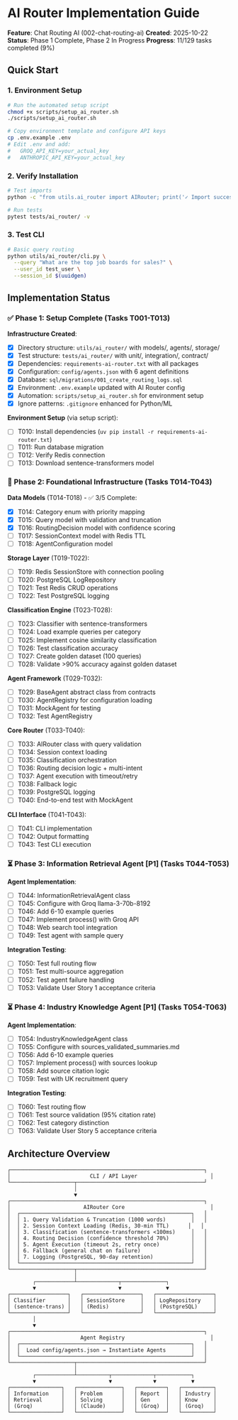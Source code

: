 # AI Router Implementation Guide

**Feature**: Chat Routing AI (002-chat-routing-ai)
**Created**: 2025-10-22
**Status**: Phase 1 Complete, Phase 2 In Progress
**Progress**: 11/129 tasks completed (9%)

## Quick Start

### 1. Environment Setup

```bash
# Run the automated setup script
chmod +x scripts/setup_ai_router.sh
./scripts/setup_ai_router.sh

# Copy environment template and configure API keys
cp .env.example .env
# Edit .env and add:
#   GROQ_API_KEY=your_actual_key
#   ANTHROPIC_API_KEY=your_actual_key
```

### 2. Verify Installation

```bash
# Test imports
python -c "from utils.ai_router import AIRouter; print('✓ Import successful')"

# Run tests
pytest tests/ai_router/ -v
```

### 3. Test CLI

```bash
# Basic query routing
python utils/ai_router/cli.py \
  --query "What are the top job boards for sales?" \
  --user_id test_user \
  --session_id $(uuidgen)
```

## Implementation Status

### ✅ Phase 1: Setup Complete (Tasks T001-T013)

**Infrastructure Created**:
- [X] Directory structure: `utils/ai_router/` with models/, agents/, storage/
- [X] Test structure: `tests/ai_router/` with unit/, integration/, contract/
- [X] Dependencies: `requirements-ai-router.txt` with all packages
- [X] Configuration: `config/agents.json` with 6 agent definitions
- [X] Database: `sql/migrations/001_create_routing_logs.sql`
- [X] Environment: `.env.example` updated with AI Router config
- [X] Automation: `scripts/setup_ai_router.sh` for environment setup
- [X] Ignore patterns: `.gitignore` enhanced for Python/ML

**Environment Setup** (via setup script):
- [ ] T010: Install dependencies (`uv pip install -r requirements-ai-router.txt`)
- [ ] T011: Run database migration
- [ ] T012: Verify Redis connection
- [ ] T013: Download sentence-transformers model

### 🔄 Phase 2: Foundational Infrastructure (Tasks T014-T043)

**Data Models** (T014-T018) - ✅ 3/5 Complete:
- [X] T014: Category enum with priority mapping
- [X] T015: Query model with validation and truncation
- [X] T016: RoutingDecision model with confidence scoring
- [ ] T017: SessionContext model with Redis TTL
- [ ] T018: AgentConfiguration model

**Storage Layer** (T019-T022):
- [ ] T019: Redis SessionStore with connection pooling
- [ ] T020: PostgreSQL LogRepository
- [ ] T021: Test Redis CRUD operations
- [ ] T022: Test PostgreSQL logging

**Classification Engine** (T023-T028):
- [ ] T023: Classifier with sentence-transformers
- [ ] T024: Load example queries per category
- [ ] T025: Implement cosine similarity classification
- [ ] T026: Test classification accuracy
- [ ] T027: Create golden dataset (100 queries)
- [ ] T028: Validate >90% accuracy against golden dataset

**Agent Framework** (T029-T032):
- [ ] T029: BaseAgent abstract class from contracts
- [ ] T030: AgentRegistry for configuration loading
- [ ] T031: MockAgent for testing
- [ ] T032: Test AgentRegistry

**Core Router** (T033-T040):
- [ ] T033: AIRouter class with query validation
- [ ] T034: Session context loading
- [ ] T035: Classification orchestration
- [ ] T036: Routing decision logic + multi-intent
- [ ] T037: Agent execution with timeout/retry
- [ ] T038: Fallback logic
- [ ] T039: PostgreSQL logging
- [ ] T040: End-to-end test with MockAgent

**CLI Interface** (T041-T043):
- [ ] T041: CLI implementation
- [ ] T042: Output formatting
- [ ] T043: Test CLI execution

### ⏳ Phase 3: Information Retrieval Agent [P1] (Tasks T044-T053)

**Agent Implementation**:
- [ ] T044: InformationRetrievalAgent class
- [ ] T045: Configure with Groq llama-3-70b-8192
- [ ] T046: Add 6-10 example queries
- [ ] T047: Implement process() with Groq API
- [ ] T048: Web search tool integration
- [ ] T049: Test agent with sample query

**Integration Testing**:
- [ ] T050: Test full routing flow
- [ ] T051: Test multi-source aggregation
- [ ] T052: Test agent failure handling
- [ ] T053: Validate User Story 1 acceptance criteria

### ⏳ Phase 4: Industry Knowledge Agent [P1] (Tasks T054-T063)

**Agent Implementation**:
- [ ] T054: IndustryKnowledgeAgent class
- [ ] T055: Configure with sources_validated_summaries.md
- [ ] T056: Add 6-10 example queries
- [ ] T057: Implement process() with sources lookup
- [ ] T058: Add source citation logic
- [ ] T059: Test with UK recruitment query

**Integration Testing**:
- [ ] T060: Test routing flow
- [ ] T061: Test source validation (95% citation rate)
- [ ] T062: Test category distinction
- [ ] T063: Validate User Story 5 acceptance criteria

## Architecture Overview

```
┌─────────────────────────────────────────────────────────────┐
│                         CLI / API Layer                       │
└────────────────────┬────────────────────────────────────────┘
                     │
                     ▼
┌─────────────────────────────────────────────────────────────┐
│                       AIRouter Core                           │
│  ┌──────────────────────────────────────────────────────┐   │
│  │ 1. Query Validation & Truncation (1000 words)        │   │
│  │ 2. Session Context Loading (Redis, 30-min TTL)      │   │
│  │ 3. Classification (sentence-transformers <100ms)     │   │
│  │ 4. Routing Decision (confidence threshold 70%)       │   │
│  │ 5. Agent Execution (timeout 2s, retry once)          │   │
│  │ 6. Fallback (general chat on failure)                │   │
│  │ 7. Logging (PostgreSQL, 90-day retention)            │   │
│  └──────────────────────────────────────────────────────┘   │
└────────────────────┬────────────────────────────────────────┘
                     │
        ┌────────────┴─────────────┬──────────────┐
        ▼                          ▼              ▼
┌──────────────────┐   ┌──────────────────┐   ┌──────────────────┐
│ Classifier       │   │ SessionStore     │   │ LogRepository    │
│ (sentence-trans) │   │ (Redis)          │   │ (PostgreSQL)     │
└──────────────────┘   └──────────────────┘   └──────────────────┘
        │
        ▼
┌─────────────────────────────────────────────────────────────┐
│                      Agent Registry                           │
│  ┌──────────────────────────────────────────────────────┐   │
│  │  Load config/agents.json → Instantiate Agents        │   │
│  └──────────────────────────────────────────────────────┘   │
└────────────────────┬────────────────────────────────────────┘
                     │
        ┌────────────┴──────────┬─────────────┬───────────┐
        ▼                       ▼             ▼           ▼
┌────────────────┐   ┌──────────────┐   ┌─────────┐   ┌──────────┐
│ Information    │   │ Problem      │   │ Report  │   │ Industry │
│ Retrieval      │   │ Solving      │   │ Gen     │   │ Know     │
│ (Groq)         │   │ (Claude)     │   │ (Groq)  │   │ (Groq)   │
└────────────────┘   └──────────────┘   └─────────┘   └──────────┘
